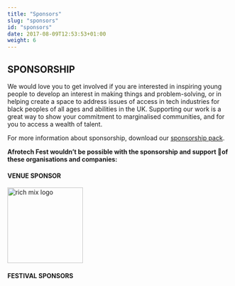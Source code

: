 ```yaml
---
title: "Sponsors"
slug: "sponsors"
id: "sponsors"
date: 2017-08-09T12:53:53+01:00
weight: 6
---
```



<!-- <div class="svgcontent">

<div class="comet">
<img src="img/comet.svg" width="70%">
</div>

</div> -->

<div class="row">
<div class="col-xs-12 col-md-9 mt-10">
<h2> SPONSORSHIP</h2>

<p>We would love you to get involved if you are interested in inspiring young people to develop an interest in making things and problem-solving, or in helping create a space to address issues of access in tech industries for black peoples of all ages and abilities in the UK. Supporting our work is a great way to show your commitment to marginalised communities, and for you to access a wealth of talent.</p>

<p>For more information about sponsorship, download our <a href="https://drive.google.com/file/d/0B3whBCs7yUf1Z2xxOFR2UGROYVU/view?usp=sharing">sponsorship pack</a>.</p>

<b><p class="mt-20">Afrotech Fest wouldn’t be possible with the sponsorship and support of these organisations and companies:</p></b>
<h4> VENUE SPONSOR</h4>
<a href="https://www.richmix.org.uk/"><img src="../img/richmix-logo.png" width="170px" alt ="rich mix logo"class="richmix-logo"></a>
<h4> FESTIVAL SPONSORS</h4>


</div>
</div>